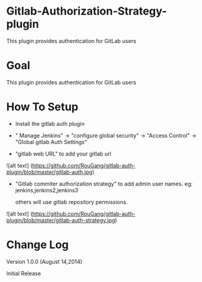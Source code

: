 Gitlab-Authorization-Strategy-plugin
==================

This plugin provides authentication for GitLab users


Goal
=========

This plugin provides authentication for GitLab users


How To Setup
============

- Install the gitlab auth plugin

- " Manage Jenkins" -> "configure global security" -> "Access Control" -> "Global gitlab Auth Settings"

- "gitlab web URL"  to add your gitlab url 


![alt text] (https://github.com/RouGang/gitlab-auth-plugin/blob/master/gitlab-auth.jpg)

- "Gitlab commiter authorization strategy" to add admin user names. eg: jenkins,jenkins2,jenkins3  
  
   others will use gitlab repository permissions.

![alt text] (https://github.com/RouGang/gitlab-auth-plugin/blob/master/gitlab-auth-strategy.jpg)

Change Log
==========

Version 1.0.0 (August 14,2014)  

Initial Release
